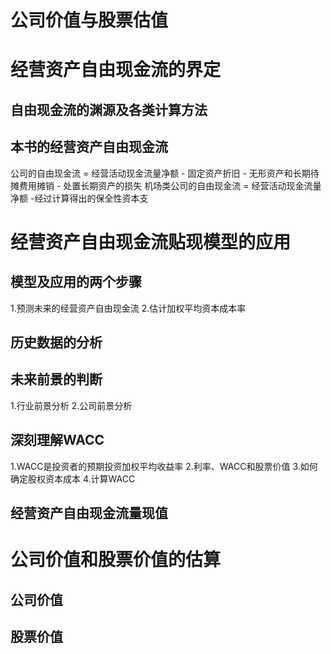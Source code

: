 # 公司价值与股票估值
# 经营资产自由现金流的界定
## 自由现金流的渊源及各类计算方法
## 本书的经营资产自由现金流
  公司的自由现金流 = 经营活动现金流量净额 - 固定资产折旧 - 无形资产和长期待摊费用摊销 - 处置长期资产的损失
  机场类公司的自由现金流 = 经营活动现金流量净额 -经过计算得出的保全性资本支
# 经营资产自由现金流贴现模型的应用
## 模型及应用的两个步骤
1.预测未来的经营资产自由现金流
2.估计加权平均资本成本率

## 历史数据的分析
## 未来前景的判断
1.行业前景分析
2.公司前景分析
## 深刻理解WACC
1.WACC是投资者的预期投资加权平均收益率
2.利率、WACC和股票价值
3.如何确定股权资本成本
4.计算WACC

## 经营资产自由现金流量现值
# 公司价值和股票价值的估算
## 公司价值
## 股票价值